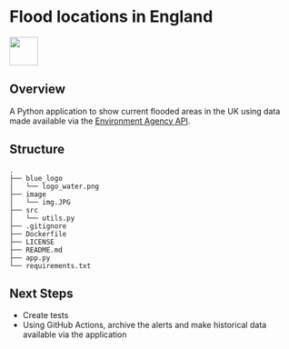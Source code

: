 # Flood locations in England

<img src="https://media.giphy.com/media/if4XHBAIKurDohCbZF/giphy.gif" width="50px"/>

## Overview

A Python application to show current flooded areas in the UK using data made available via the [Environment Agency API](https://environment.data.gov.uk/flood-monitoring/doc/reference).

## Structure


```
.
├── blue_logo
│   └── logo_water.png
├── image
│   └── img.JPG
├── src
│   └── utils.py
├── .gitignore
├── Dockerfile
├── LICENSE
├── README.md
├── app.py
└── requirements.txt

```

## Next Steps

- Create tests
- Using GitHub Actions, archive the alerts and make historical data available via the application


